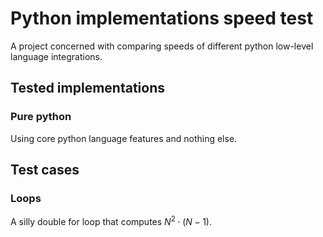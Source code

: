 # Python implementations speed test
A project concerned with comparing speeds of different python low-level language integrations.

## Tested implementations

### Pure python
Using core python language features and nothing else.

## Test cases

### Loops
A silly double for loop that computes $N^2 \cdot (N-1)$.



